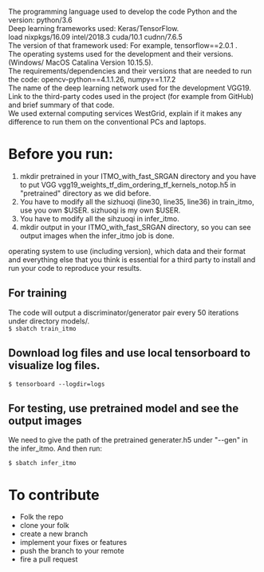 The programming language used to develop the code Python and the version: python/3.6 <br />
Deep learning frameworks used: Keras/TensorFlow. <br />
load nixpkgs/16.09  intel/2018.3  cuda/10.1 cudnn/7.6.5 <br />
The version of that framework used: For example, tensorflow==2.0.1 . <br />
The operating systems used for the development and their versions.(Windows/ MacOS Catalina Version 10.15.5). <br />
The requirements/dependencies and their versions that are needed to run the code: opencv-python==4.1.1.26, numpy==1.17.2 <br />
The name of the deep learning network used for the development VGG19. <br />
Link to the third-party codes used in the project (for example from GitHub) and brief summary of that code. <br />
We used external computing services WestGrid, explain if it makes any difference to run them on the conventional PCs and laptops. <br />


# Before you run:

1. mkdir pretrained in your ITMO_with_fast_SRGAN directory and you have to put VGG vgg19_weights_tf_dim_ordering_tf_kernels_notop.h5 in "pretrained" directory as we did before.
2. You have to modify all the sizhuoqi (line30, line35, line36) in train_itmo, use you own $USER. sizhuoqi is my own $USER.
3. You have to modify all the sihzuoqi in infer_itmo.
4. mkdir output in your ITMO_with_fast_SRGAN directory, so you can see output images when the infer_itmo job is done.

operating system to use (including version), which data and their format and everything else that you think is essential for a third party to install and run your code to reproduce your results.

## For training
The code will output a discriminator/generator pair every 50 iterations under directory models/. <br />
`$ sbatch train_itmo`

## Download log files and use local tensorboard to visualize log files.
`$ tensorboard --logdir=logs`

## For testing, use pretrained model and see the output images
We need to give the path of the pretrained generater.h5 under "--gen" in the infer_itmo. And then run: <br />

`$ sbatch infer_itmo`



# To contribute 
- Folk the repo
- clone your folk
- create a new branch
- implement your fixes or features
- push the branch to your remote
- fire a pull request

